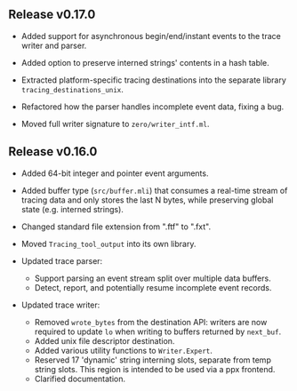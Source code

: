 
## Release v0.17.0

- Added support for asynchronous begin/end/instant events to the trace
  writer and parser.

- Added option to preserve interned strings' contents in a hash table.

- Extracted platform-specific tracing destinations into the separate library
  `tracing_destinations_unix`.

- Refactored how the parser handles incomplete event data, fixing a bug.

- Moved full writer signature to `zero/writer_intf.ml`.

## Release v0.16.0

- Added 64-bit integer and pointer event arguments.

- Added buffer type (`src/buffer.mli`) that consumes a real-time stream of tracing data
  and only stores the last N bytes, while preserving global state (e.g. interned strings).

- Changed standard file extension from ".ftf" to ".fxt".

- Moved `Tracing_tool_output` into its own library.

- Updated trace parser:
    - Support parsing an event stream split over multiple data buffers.
    - Detect, report, and potentially resume incomplete event records.

- Updated trace writer:
    - Removed `wrote_bytes` from the destination API: writers are now required to update
      `lo` when writing to buffers returned by `next_buf`.
    - Added unix file descriptor destination.
    - Added various utility functions to `Writer.Expert`.
    - Reserved 17 'dynamic' string interning slots, separate from temp string slots.
      This region is intended to be used via a ppx frontend.
    - Clarified documentation.
